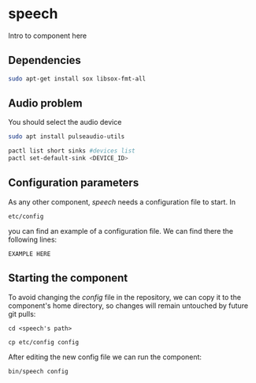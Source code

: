 # speech
Intro to component here

## Dependencies
```bash
sudo apt-get install sox libsox-fmt-all
```

## Audio problem
You should select the audio device 

```bash
sudo apt install pulseaudio-utils

pactl list short sinks #devices list
pactl set-default-sink <DEVICE_ID>
```


## Configuration parameters
As any other component, *speech* needs a configuration file to start. In
```
etc/config
```
you can find an example of a configuration file. We can find there the following lines:
```
EXAMPLE HERE
```

## Starting the component
To avoid changing the *config* file in the repository, we can copy it to the component's home directory, so changes will remain untouched by future git pulls:

```
cd <speech's path> 
```
```
cp etc/config config
```

After editing the new config file we can run the component:

```
bin/speech config
```
